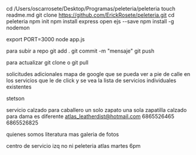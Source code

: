 cd /Users/oscarrosete/Desktop/Programas/peleteria/peleteria
touch readme.md
git clone https://github.com/ErickRosete/peleteria.git
cd peleteria
npm init
npm install express open ejs --save
npm install -g nodemon

export PORT=3000
node app.js

para subir a repo
git add .
git commit -m "mensaje"
git push

para actualizar
git clone
o git pull

solicitudes adicionales mapa de google que se pueda ver a pie de calle
en los servicios que le de click y se vea la lista de servicios individuales existentes

stetson

servicio calzado para caballero
un solo zapato
una sola zapatilla
calzado para dama es diferente
atlas_leatherdist@hotmail.com
6865526465
6865526825

quienes somos
literatura mas galeria de fotos

centro de servicio izq no
ni peleteria atlas
martes
6pm 